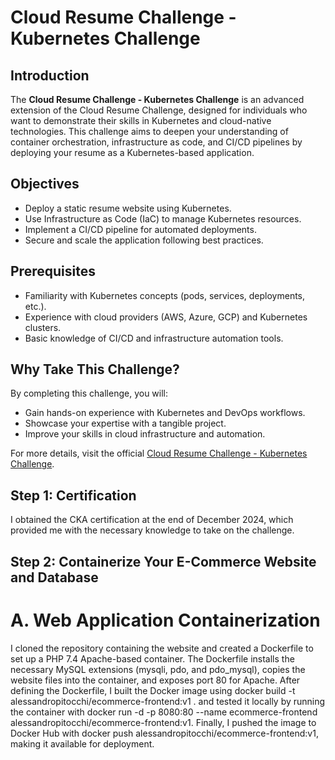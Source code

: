# Cloud Resume Challenge - Kubernetes Challenge

## Introduction

The **Cloud Resume Challenge - Kubernetes Challenge** is an advanced extension of the Cloud Resume Challenge, designed for individuals who want to demonstrate their skills in Kubernetes and cloud-native technologies. This challenge aims to deepen your understanding of container orchestration, infrastructure as code, and CI/CD pipelines by deploying your resume as a Kubernetes-based application.

## Objectives

- Deploy a static resume website using Kubernetes.
- Use Infrastructure as Code (IaC) to manage Kubernetes resources.
- Implement a CI/CD pipeline for automated deployments.
- Secure and scale the application following best practices.

## Prerequisites

- Familiarity with Kubernetes concepts (pods, services, deployments, etc.).
- Experience with cloud providers (AWS, Azure, GCP) and Kubernetes clusters.
- Basic knowledge of CI/CD and infrastructure automation tools.

## Why Take This Challenge?

By completing this challenge, you will:

- Gain hands-on experience with Kubernetes and DevOps workflows.
- Showcase your expertise with a tangible project.
- Improve your skills in cloud infrastructure and automation.

For more details, visit the official [Cloud Resume Challenge - Kubernetes Challenge](https://cloudresumechallenge.dev/docs/extensions/kubernetes-challenge/).

## Step 1: Certification

I obtained the CKA certification at the end of December 2024, which provided me with the necessary knowledge to take on the challenge.

## Step 2: Containerize Your E-Commerce Website and Database

# A. Web Application Containerization

I cloned the repository containing the website and created a Dockerfile to set up a PHP 7.4 Apache-based container. The Dockerfile installs the necessary MySQL extensions (mysqli, pdo, and pdo_mysql), copies the website files into the container, and exposes port 80 for Apache. After defining the Dockerfile, I built the Docker image using docker build -t alessandropitocchi/ecommerce-frontend:v1 . and tested it locally by running the container with docker run -d -p 8080:80 --name ecommerce-frontend alessandropitocchi/ecommerce-frontend:v1. Finally, I pushed the image to Docker Hub with docker push alessandropitocchi/ecommerce-frontend:v1, making it available for deployment.



